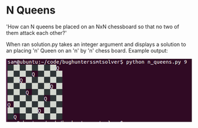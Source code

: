 # N Queens

'How can N queens be placed on an NxN chessboard so that no two of them attack each other?'

When ran solution.py takes an integer argument and displays a solution to an placing 'n' Queen on an 'n' by 'n' chess board. Example output:

![](screenshot.PNG)